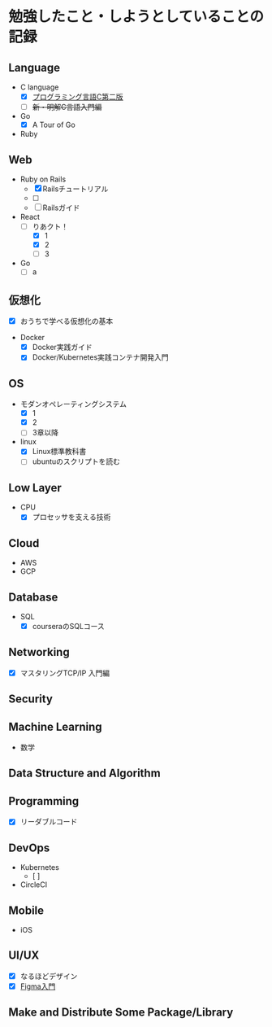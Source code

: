 # 勉強したこと・しようとしていることの記録
## Language
- C language
  - [x] [プログラミング言語C第二版](https://www.amazon.co.jp/%E3%83%97%E3%83%AD%E3%82%B0%E3%83%A9%E3%83%9F%E3%83%B3%E3%82%B0%E8%A8%80%E8%AA%9EC-%E7%AC%AC2%E7%89%88-ANSI%E8%A6%8F%E6%A0%BC%E6%BA%96%E6%8B%A0-B-W-%E3%82%AB%E3%83%BC%E3%83%8B%E3%83%8F%E3%83%B3-ebook/dp/B084SXSPDN/ref=sr_1_1?__mk_ja_JP=%E3%82%AB%E3%82%BF%E3%82%AB%E3%83%8A&dchild=1&keywords=%E3%83%97%E3%83%AD%E3%82%B0%E3%83%A9%E3%83%9F%E3%83%B3%E3%82%B0%E8%A8%80%E8%AA%9EC&qid=1612798520&sr=8-1)
  - [ ] ~~新・明解C言語入門編~~
- Go
  - [x] A Tour of Go  
- Ruby

## Web
- Ruby on Rails
  - [x] Railsチュートリアル
  - [ ] 
  - [ ] Railsガイド
- React
  - [ ] りあクト！
    - [x] 1
    - [x] 2
    - [ ] 3
- Go
  - [ ] a

## 仮想化
- [x] おうちで学べる仮想化の基本
- Docker
  - [x] Docker実践ガイド
  - [x] Docker/Kubernetes実践コンテナ開発入門
## OS
- モダンオペレーティングシステム
  - [x] 1
  - [x] 2
  - [ ] 3章以降
- linux
  - [x] Linux標準教科書 
  - [ ] ubuntuのスクリプトを読む

## Low Layer
- CPU
  - [x] プロセッサを支える技術 
## Cloud
- AWS
- GCP

## Database
- SQL
  - [x] courseraのSQLコース
## Networking
- [x] マスタリングTCP/IP 入門編

## Security
## Machine Learning
- 数学

## Data Structure and Algorithm
## Programming
- [x] リーダブルコード

## DevOps
- Kubernetes
  - [ ] 
- CircleCI
## Mobile
- iOS
## UI/UX
- [x] なるほどデザイン
- [x] [Figma入門](https://note.com/fjkn/m/m9829c621e025)

## Make and Distribute Some Package/Library
